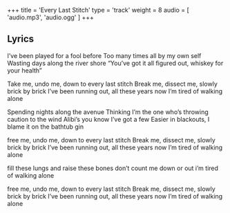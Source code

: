 +++
title = 'Every Last Stitch'
type = 'track'
weight = 8
audio = [
    'audio.mp3',
    'audio.ogg'
]
+++

## Lyrics

I’ve been played for a fool before
Too many times all by my own self
Wasting days along the river shore
“You’ve got it all figured out, whiskey for your health”

Take me, undo me, down to every last stitch
Break me, dissect me, slowly brick by brick
I’ve been running out, all these years
now I’m tired of walking alone

Spending nights along the avenue
Thinking I’m the one who’s throwing caution to the wind
Alibi’s you know I’ve got a few
Easier in blackouts, I blame it on the bathtub gin

free me, undo me, down to every last stitch
Break me, dissect me, slowly brick by brick
I’ve been running out, all these years
now I’m tired of walking alone

fill these lungs and raise these bones
don’t count me down or out i’m tired of walking alone

free me, undo me, down to every last stitch
Break me, dissect me, slowly brick by brick
I’ve been running out, all these years
now I’m tired of walking alone

